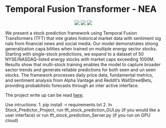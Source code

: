 # Temporal Fusion Transformer - NEA
<p align="center">
      <a href="https://www.python.org/">
        <img src="https://img.shields.io/badge/Python-3.12-ff69b4.svg" /></a>
       <a href= "https://pytorch.org/">
        <img src="https://img.shields.io/badge/PyTorch-1.13-2BAF2B.svg" /></a>
      <img src="https://img.shields.io/badge/license-MIT-blue.svg"/>

</p>

We present a stock prediction framework using Temporal Fusion Transformers (TFT) that inte grates historical market data with sentiment sig nals from financial news and social media. Our model demonstrates strong generalization capa bilities when trained on multiple energy sector stocks. Starting with single-stock predictions, we expand to a dataset of 50 NYSE/NASDAQ-listed energy stocks with market caps exceeding 1000M. Results show that multi-stock training enables the model to capture broader sector trends and generate reliable predictions for both seen and un seen stocks. The framework processes daily price data, fundamental metrics, and sentiment analysis from Alpha Vantage and Reddit’s WallStreetBets, providing probabilistic forecasts through an inter active interface.


The project write up can be read [here](https://github.com/Soham-Deshpande/Stock-TFT/blob/main/Writeup/StockTFT.pdf).
 
Use intructions:
      1. pip install -r requirements.txt
      2. In Stock_Predictor_Project, 
               run tft_stock_prediction_GUI.py (if you would like a user interface)
            or run tft_stock_prediction_Server.py (if you run on GPU cloud)

